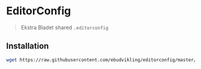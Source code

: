 # EditorConfig

> Ekstra Bladet shared `.editorconfig`

## Installation

```bash
wget https://raw.githubusercontent.com/ebudvikling/editorconfig/master/.editorconfig
```
